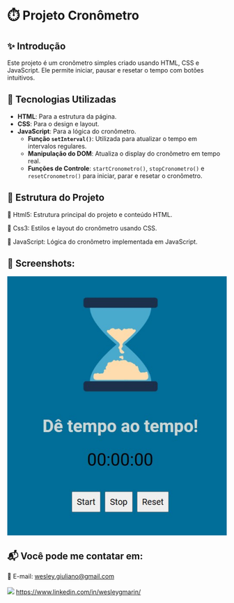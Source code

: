 # ⏱️ Projeto Cronômetro

## ✨ Introdução
Este projeto é um cronômetro simples criado usando HTML, CSS e JavaScript. Ele permite iniciar, pausar e resetar o tempo com botões intuitivos.

## 🚀 Tecnologias Utilizadas
- **HTML**: Para a estrutura da página.
- **CSS**: Para o design e layout.
- **JavaScript**: Para a lógica do cronômetro.
  - **Função `setInterval()`**: Utilizada para atualizar o tempo em intervalos regulares.
  - **Manipulação do DOM**: Atualiza o display do cronômetro em tempo real.
  - **Funções de Controle**: `startCronometro()`, `stopCronometro()` e `resetCronometro()` para iniciar, parar e resetar o cronômetro.

## 📂 Estrutura do Projeto

📄 Html5: Estrutura principal do projeto e conteúdo HTML.

🎨 Css3: Estilos e layout do cronômetro usando CSS.

📝 JavaScript: Lógica do cronômetro implementada em JavaScript.


## 📸 Screenshots:

<img src="https://raw.githubusercontent.com/GMarin89/Project_3--cronometro-/refs/heads/main/assets/print_page.jpg"/>




## 📬 Você pode me contatar em: 

📧 E-mail: wesley.giuliano@gmail.com
<br>
<br>
 <img src="https://img.icons8.com/fluent/48/000000/linkedin.png"/>
https://www.linkedin.com/in/wesleygmarin/
